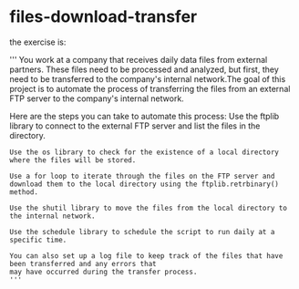 # files-download-transfer

the exercise is:

''' 
You work at a company that receives daily data files from external partners. These files need to be processed and analyzed,
but first, they need to be transferred to the company's internal network.The goal of this project is to automate 
the process of transferring the files from an external FTP server to the company's internal network.

Here are the steps you can take to automate this process:
    Use the ftplib library to connect to the external FTP server and list the files in the directory.

    Use the os library to check for the existence of a local directory where the files will be stored.

    Use a for loop to iterate through the files on the FTP server and download them to the local directory using the ftplib.retrbinary() method.

    Use the shutil library to move the files from the local directory to the internal network.

    Use the schedule library to schedule the script to run daily at a specific time.

    You can also set up a log file to keep track of the files that have been transferred and any errors that 
    may have occurred during the transfer process. 
    '''

